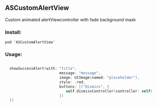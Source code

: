 ## ASCustomAlertView

Custom animated alertViewcontroller with fade background mask

### Install:

~~~
pod 'ASCustomAlertView'
~~~

### Usage:
```swift

  showSuccessAlert(with: "title",
                         message: "message",
                         image: UIImage(named: "placeholder"),
                         style: .red,
                         buttons: [("Dismiss", {
                            self.dismissController(controller: self)
                         })
  ])
  

